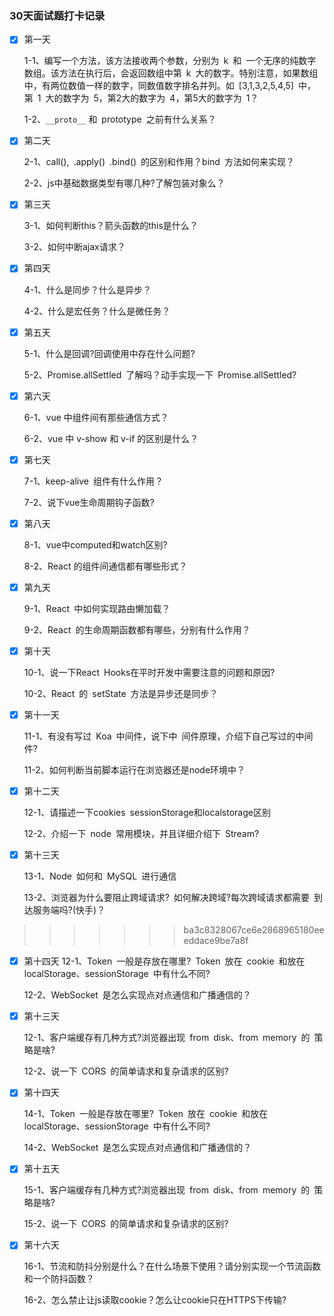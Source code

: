 ### 30天面试题打卡记录
- [x] 第一天 

  1-1、编写一个方法，该方法接收两个参数，分别为 k 和 一个无序的纯数字数组。该方法在执行后，会返回数组中第 k 大的数字。特别注意，如果数组中，有两位数值一样的数字，同数值数字排名并列。如 [3,1,3,2,5,4,5] 中，第 1 大的数字为 5，第2大的数字为 4，第5大的数字为 1？

  1-2、`__proto__` 和 prototype 之前有什么关系？
- [x] 第二天
  
  2-1、call(), .apply() .bind() 的区别和作用？bind 方法如何来实现？

  2-2、js中基础数据类型有哪几种?了解包装对象么？
- [x] 第三天 

  3-1、如何判断this？箭头函数的this是什么？
  
  3-2、如何中断ajax请求？

- [x] 第四天 
  
  4-1、什么是同步？什么是异步？

  4-2、什么是宏任务？什么是微任务？

- [x] 第五天
  
  5-1、什么是回调?回调使用中存在什么问题?

  5-2、Promise.allSettled 了解吗？动手实现一下 Promise.allSettled?

- [x] 第六天

  6-1、vue 中组件间有那些通信方式？
  
  6-2、vue 中 v-show 和 v-if 的区别是什么？

- [x] 第七天
  
  7-1、keep-alive 组件有什么作用？

  7-2、说下vue生命周期钩子函数?

- [x] 第八天
  
  8-1、vue中computed和watch区别?

  8-2、React 的组件间通信都有哪些形式？

- [x] 第九天
  
  9-1、React 中如何实现路由懒加载？

  9-2、React 的生命周期函数都有哪些，分别有什么作用？

- [x] 第十天
  
  10-1、说一下React Hooks在平时开发中需要注意的问题和原因?

  10-2、React 的 setState 方法是异步还是同步？

- [x] 第十一天
  
  11-1、有没有写过 Koa 中间件，说下中 间件原理，介绍下自己写过的中间件?

  11-2、如何判断当前脚本运行在浏览器还是node环境中？

- [x] 第十二天
  
  12-1、请描述一下cookies sessionStorage和localstorage区别

  12-2、介绍一下 node 常用模块，并且详细介绍下 Stream?

- [x] 第十三天
  
  13-1、Node 如何和 MySQL 进行通信

  13-2、浏览器为什么要阻止跨域请求? 如何解决跨域?每次跨域请求都需要 到达服务端吗?(快手)？

>>>>>>> ba3c8328067ce6e2868965180eeeddace9be7a8f
- [x] 第十四天
  12-1、Token 一般是存放在哪里? Token 放在 cookie 和放在localStorage、sessionStorage 中有什么不同?

  12-2、WebSocket 是怎么实现点对点通信和广播通信的？

- [x] 第十三天

  12-1、客户端缓存有几种方式?浏览器出现 from disk、from memory 的 策略是啥?

  12-2、说一下 CORS 的简单请求和复杂请求的区别?

- [x] 第十四天

  14-1、Token 一般是存放在哪里? Token 放在 cookie 和放在localStorage、sessionStorage 中有什么不同?

  14-2、WebSocket 是怎么实现点对点通信和广播通信的？

- [x] 第十五天

  15-1、客户端缓存有几种方式?浏览器出现 from disk、from memory 的 策略是啥?
  
  15-2、说一下 CORS 的简单请求和复杂请求的区别?
- [x] 第十六天

  16-1、节流和防抖分别是什么？在什么场景下使用？请分别实现一个节流函数和一个防抖函数？
  
  16-2、怎么禁止让js读取cookie？怎么让cookie只在HTTPS下传输?
  